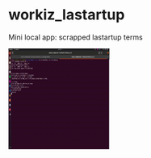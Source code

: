 # workiz_lastartup
Mini local app: scrapped lastartup terms

<img src="https://raw.githubusercontent.com/vamosUY/workiz_lastartup/main/run_app.gif" width="200" height="200" />
